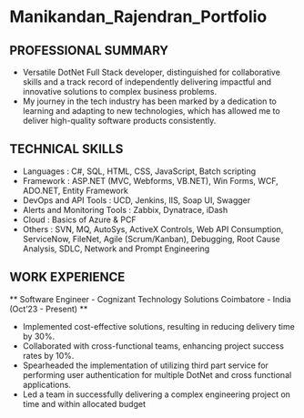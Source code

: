 # Manikandan_Rajendran_Portfolio

## PROFESSIONAL SUMMARY
- Versatile DotNet Full Stack developer, distinguished for collaborative skills and a track record of independently delivering impactful and innovative solutions to complex business problems.
- My journey in the tech industry has been marked by a dedication to learning and adapting to new technologies, which has allowed me to deliver high-quality software products consistently.

## TECHNICAL SKILLS
- Languages : C#, SQL, HTML, CSS, JavaScript, Batch scripting  
- Framework : ASP.NET (MVC, Webforms, VB.NET), Win Forms, WCF, ADO.NET, Entity Framework
- DevOps and API Tools : UCD, Jenkins, IIS, Soap UI, Swagger
- Alerts and Monitoring Tools : Zabbix, Dynatrace, iDash
- Cloud : Basics of Azure & PCF
- Others : SVN, MQ, AutoSys, ActiveX Controls, Web API Consumption, ServiceNow, FileNet, Agile (Scrum/Kanban), Debugging, Root Cause Analysis, SDLC, Network and Prompt Engineering

## WORK EXPERIENCE 
** Software Engineer - Cognizant Technology Solutions Coimbatore - India (Oct’23 - Present) **
- Implemented cost-effective solutions, resulting in reducing delivery time by 30%.
- Collaborated with cross-functional teams, enhancing project success rates by 10%.
- Spearheaded the implementation of utilizing third part service for performing user authentication for multiple DotNet and cross functional applications. 
- Led a team in successfully delivering a complex engineering project on time and within allocated budget
